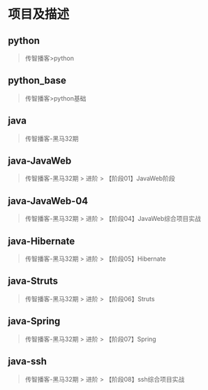 # 项目及描述

## python
> 传智播客>python

## python_base
> 传智播客>python基础

## java
> 传智播客-黑马32期

## java-JavaWeb
> 传智播客-黑马32期 > 进阶 > 【阶段01】JavaWeb阶段

## java-JavaWeb-04
> 传智播客-黑马32期 > 进阶 > 【阶段04】JavaWeb综合项目实战

## java-Hibernate
> 传智播客-黑马32期 > 进阶 > 【阶段05】Hibernate

## java-Struts
> 传智播客-黑马32期 > 进阶 > 【阶段06】Struts

## java-Spring
> 传智播客-黑马32期 > 进阶 > 【阶段07】Spring

## java-ssh
> 传智播客-黑马32期 > 进阶 > 【阶段08】ssh综合项目实战
